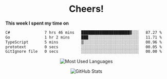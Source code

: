 <h1 align="center">Cheers!</h1>

**This week I spent my time on**
<!--START_SECTION:waka-->

```txt
C#               7 hrs 46 mins   █████████████████████▓░░░   87.27 %
Go               1 hr 2 mins     ███░░░░░░░░░░░░░░░░░░░░░░   11.71 %
TypeScript       5 mins          ▒░░░░░░░░░░░░░░░░░░░░░░░░   00.96 %
prototext        0 secs          ░░░░░░░░░░░░░░░░░░░░░░░░░   00.05 %
GitIgnore file   0 secs          ░░░░░░░░░░░░░░░░░░░░░░░░░   00.00 %
```

<!--END_SECTION:waka-->

<p align="center"><img src="https://github-readme-stats.vercel.app/api/top-langs/?username=thnkrn&layout=compact&hide=html&theme=tokyonight" alt="Most Used Languages" /></p>

<p align="center"><img src="https://github-readme-stats.vercel.app/api?username=thnkrn&show_icons=true&count_private=true&theme=tokyonight&show=reviews&hide_rank=false&rank_icon=github" alt="GitHub Stats" /></p>

<!-- <p align="center"><a href="https://wakatime.com"><img src="https://wakatime.com/share/@thnkrn/40092326-d1bd-471b-89da-9a7c63939402.png" /></p>
 -->
